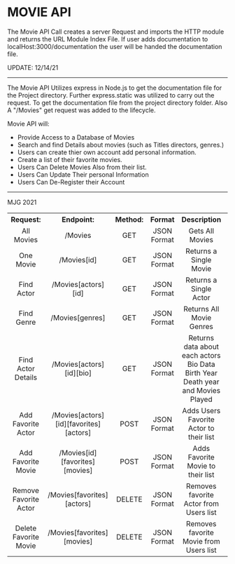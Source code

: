 MOVIE API
==================================================================================================================================================================================
The Movie API Call creates a server Request and imports the HTTP module and returns the URL Module Index File. If user adds documentation to localHost:3000/documentation the user will be handed the documentation file.

UPDATE: 12/14/21
<hr>
The Movie API Utilizes express in Node.js to get the documentation file for the Project directory. Further express.static was utilized to carry out the request. To get the documentation file from the project directory folder. Also A "/Movies" get request was added to the lifecycle.

Movie API will:
- Provide Access to a Database of Movies
- Search and find Details about movies (such as Titles directors, genres.)
- Users can create thier own account add personal information.
- Create a list of their favorite movies.
- Users Can Delete Movies Also from their list.
- Users Can Update Their personal Information
- Users Can De-Register their Account

<hr>
MJG 2021

<table style="text-align:center">
  <tr>
    <th>Request:</th>
    <th>Endpoint:</th>
    <th>Method:</th>
    <th>Format</th>
    <th>Description<th>
  </tr>
  <tr style="text-align:center">
    <td>All Movies</td>
    <td>/Movies</td>
    <td>GET</td>
    <td>JSON Format</td>
    <td>Gets All Movies</td>
  </tr>
  
  <tr>
    <td>One Movie</td>
    <td>/Movies[id]</td>
    <td>GET</td>
    <td>JSON Format</td>
    <td>Returns a Single Movie</td>
   </tr>

  <tr>
    <td>Find Actor</td>
    <td>/Movies[actors][id]</td>
    <td>GET</td>
    <td>JSON Format</td>
    <td>Returns a Single Actor</td>
  </tr>
  
  <tr>
    <td>Find Genre</td>
    <td>/Movies[genres]</td>
    <td>GET</td>
    <td>JSON Format</td>
    <td>Returns All Movie Genres</td>
  </tr>
  
  <tr>
    <td>Find Actor Details</td>
    <td>/Movies[actors][id][bio]</td>
    <td>GET</td>
    <td>JSON Format</td>
    <td>Returns data about each actors Bio Data Birth Year Death year and Movies Played</td>
  </tr>
  
  <tr>
    <td>Add Favorite Actor</td>
    <td>/Movies[actors][id][favorites][actors]</td>
    <td>POST</td>
    <td>JSON Format</td>
    <td>Adds Users Favorite Actor to their list</td>
  </tr>
  
  <tr>
    <td>Add Favorite Movie</td>
    <td>/Movies[id][favorites][movies]</td>
    <td>POST</td>
    <td>JSON Format</td>
    <td>Adds Favorite Movie to their list</td>
  </tr>
  
  <tr>
    <td>Remove Favorite Actor</td>
    <td>/Movies[favorites][actors]</td>
    <td>DELETE</td>
    <td>JSON Format</td>
    <td>Removes favorite Actor from Users list</td>
  </tr>
 
 <tr>
    <td>Delete Favorite Movie</td>
    <td>/Movies[favorites][movies]</td>
    <td>DELETE</td>
    <td>JSON Format</td>
    <td>Removes favorite Movie from Users list</td>
  </tr>
  </table>

